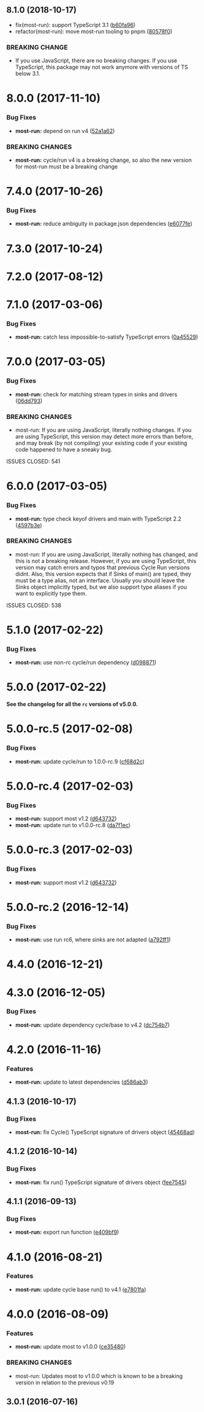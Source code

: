 ## 8.1.0 (2018-10-17)

* fix(most-run): support TypeScript 3.1 ([b60fa96](https://github.com/cyclejs/cyclejs/commit/b60fa96))
* refactor(most-run): move most-run tooling to pnpm ([80578f0](https://github.com/cyclejs/cyclejs/commit/80578f0))


### BREAKING CHANGE

* If you use JavaScript, there are no breaking changes. If you use
TypeScript, this package may not work anymore with versions of TS below
3.1.


<a name="8.0.0"></a>
# 8.0.0 (2017-11-10)


### Bug Fixes

* **most-run:** depend on run v4 ([52a1a62](https://github.com/cyclejs/cyclejs/commit/52a1a62))


### BREAKING CHANGES

* **most-run:** cycle/run v4 is a breaking change, so also the new version for most-run must be a breaking change



<a name="7.4.0"></a>
# 7.4.0 (2017-10-26)


### Bug Fixes

* **most-run:** reduce ambiguity in package.json dependencies ([e6077fe](https://github.com/cyclejs/cyclejs/commit/e6077fe))



<a name="7.3.0"></a>
# 7.3.0 (2017-10-24)



<a name="7.2.0"></a>
# 7.2.0 (2017-08-12)



<a name="7.1.0"></a>
# 7.1.0 (2017-03-06)


### Bug Fixes

* **most-run:** catch less impossible-to-satisfy TypeScript errors ([0a45529](https://github.com/cyclejs/cyclejs/commit/0a45529))



<a name="7.0.0"></a>
# 7.0.0 (2017-03-05)


### Bug Fixes

* **most-run:** check for matching stream types in sinks and drivers ([06dd793](https://github.com/cyclejs/cyclejs/commit/06dd793))


### BREAKING CHANGES

* most-run: If you are using JavaScript, literally nothing changes. If you are using
TypeScript, this version may detect more errors than before, and may
break (by not compiling) your existing code if your existing code
happened to have a sneaky bug.

ISSUES CLOSED: 541



<a name="6.0.0"></a>
# 6.0.0 (2017-03-05)


### Bug Fixes

* **most-run:** type check keyof drivers and main with TypeScript 2.2 ([4597b3e](https://github.com/cyclejs/cyclejs/commit/4597b3e))


### BREAKING CHANGES

* most-run: If you are using JavaScript, literally nothing has changed, and this
is not a breaking release. However, if you are using TypeScript, this
version may catch errors and typos that previous Cycle Run versions
didnt. Also, this version expects that if Sinks of main() are typed,
they must be a type alias, not an interface. Usually you should leave
the Sinks object implicitly typed, but we also support type aliases if
you want to explicitly type them.

ISSUES CLOSED: 538



<a name="5.1.0"></a>
# 5.1.0 (2017-02-22)


### Bug Fixes

* **most-run:** use non-rc cycle/run dependency ([d098871](https://github.com/cyclejs/cyclejs/commit/d098871))



<a name="5.0.0"></a>
# 5.0.0 (2017-02-22)

**See the changelog for all the `rc` versions of v5.0.0.**


<a name="5.0.0-rc.5"></a>
# 5.0.0-rc.5 (2017-02-08)


### Bug Fixes

* **most-run:** update cycle/run to 1.0.0-rc.9 ([cf68d2c](https://github.com/cyclejs/cyclejs/commit/cf68d2c))



<a name="5.0.0-rc.4"></a>
# 5.0.0-rc.4 (2017-02-03)


### Bug Fixes

* **most-run:** support most v1.2 ([d643732](https://github.com/cyclejs/cyclejs/commit/d643732))
* **most-run:** update run to v1.0.0-rc.8 ([da7f1ec](https://github.com/cyclejs/cyclejs/commit/da7f1ec))



<a name="5.0.0-rc.3"></a>
# 5.0.0-rc.3 (2017-02-03)


### Bug Fixes

* **most-run:** support most v1.2 ([d643732](https://github.com/cyclejs/cyclejs/commit/d643732))



<a name="5.0.0-rc.2"></a>
# 5.0.0-rc.2 (2016-12-14)


### Bug Fixes

* **most-run:** use run rc6, where sinks are not adapted ([a792ff1](https://github.com/cyclejs/cyclejs/commit/a792ff1))

<a name="4.4.0"></a>
# 4.4.0 (2016-12-21)



<a name="4.3.0"></a>
# 4.3.0 (2016-12-05)


### Bug Fixes

* **most-run:** update dependency cycle/base to v4.2 ([dc754b7](https://github.com/cyclejs/cyclejs/commit/dc754b7))



<a name="4.2.0"></a>
# 4.2.0 (2016-11-16)


### Features

* **most-run:** update to latest dependencies ([d586ab3](https://github.com/cyclejs/cyclejs/commit/d586ab3))



<a name="4.1.3"></a>
## 4.1.3 (2016-10-17)


### Bug Fixes

* **most-run:** fix Cycle() TypeScript signature of drivers object ([45468ad](https://github.com/cyclejs/cyclejs/commit/45468ad))



<a name="4.1.2"></a>
## 4.1.2 (2016-10-14)


### Bug Fixes

* **most-run:** fix run() TypeScript signature of drivers object ([fee7545](https://github.com/cyclejs/cyclejs/commit/fee7545))



<a name="4.1.1"></a>
## 4.1.1 (2016-09-13)


### Bug Fixes

* **most-run:** export run function  ([e409bf9](https://github.com/cyclejs/cyclejs/commit/e409bf9))



<a name="4.1.0"></a>
# 4.1.0 (2016-08-21)


### Features

* **most-run:** update cycle base run() to v4.1 ([e7801fa](https://github.com/cyclejs/cyclejs/commit/e7801fa))



<a name="4.0.0"></a>
# 4.0.0 (2016-08-09)


### Features

* **most-run:** update most to v1.0.0 ([ce35480](https://github.com/cyclejs/cyclejs/commit/ce35480))


### BREAKING CHANGES

* most-run: Updates most to v1.0.0 which is known to be a breaking version in relation to the previous v0.19



<a name="3.0.1"></a>
## 3.0.1 (2016-07-16)



